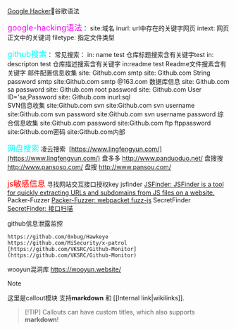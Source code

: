 [Google Hacker](https://www.cnblogs.com/lalalaxiaoyuren/p/14480322.html)🥳谷歌语法


<font  color="fuchsia"  size="4">google-hacking语法</font>：
	site:域名
	inurl: url中存在的关键字网页
	intext: 网页正文中的关键词
	filetype: 指定文件类型

<font  color="aqua"  size="4">github搜索</font>：
	常见搜索：
		in: name test  仓库标题搜索含有关键字test
		in: descripton test  仓库描述搜索含有关键字
		in:readme test  Readme文件搜素含有关键字
	邮件配置信息收集
		site: Github.com smtp
		site: Github.com String password smtp
		site:Github.com smtp @163.com
	数据库信息
		site: Github.com sa password
		site: Github.com root password
		site: Github.com User ID='sa;Password
		site: Github.com inurl:sql	
	SVN信息收集
		site:Github.com svn
		site:Github.com svn username
		site:Github.com svn password
		site:Github.com svn username password
	综合信息收集
		site:Github.com password
		site:Github.com ftp ftppassword
		site:Github.com密码
		site:Github.com内部


<font  color="aqua"  size="4">网盘搜索</font> 
	凌云搜索  [https://www.lingfengyun.com/](https://www.lingfengyun.com/)
	盘多多 http://www.panduoduo.net/
	盘搜搜 http://www.pansoso.com/
	盘搜 http://www.pansou.com/

<font  color="red"  size="4">js敏感信息</font>
	寻找网站交互接口授权key
	jsfinder  [JSFinder: JSFinder is a tool for quickly extracting URLs and subdomains from JS files on a website.](https://gitee.com/kn1fes/JSFinder)
	Packer-Fuzzer  [Packer-Fuzzer: webpacket fuzz-js](https://gitee.com/keyboxdzd/Packer-Fuzzer.git)
	SecretFinder  [SecretFinder: 接口扫描](https://gitee.com/mucn/SecretFinder)

github信息泄露监控

	https://github.com/0xbug/Hawkeye
	https://github.com/MiSecurity/x-patrol
	[https://github.com/VKSRC/Github-Monitor](https://github.com/VKSRC/Github-Monitor)

wooyun混洞库   https://wooyun.website/

> [!note]
> 这里是callout模块
> 支持**markdown** 和 [[Internal link|wikilinks]].


> [!TIP] Callouts can have custom titles, which also supports **markdown**!
